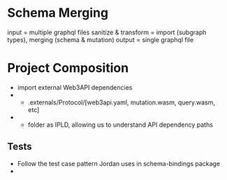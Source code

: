# Schema Merging
input = multiple graphql files
sanitize & transform = import (subgraph types), merging (schema & mutation)
output = single graphql file

# Project Composition
- import external Web3API dependencies
- - .externals/Protocol/[web3api.yaml, mutation.wasm, query.wasm, etc]
- - folder as IPLD, allowing us to understand API dependency paths


## Tests

- Follow the test case pattern Jordan uses in schema-bindings package
- 